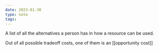```yaml
---
date: 2023-01-30
type: note
tags: 
---
```


A list of all the alternatives a person has in how a resource can be used.

Out of all possible tradeoff costs, one of them is an [[opportunity cost]]
